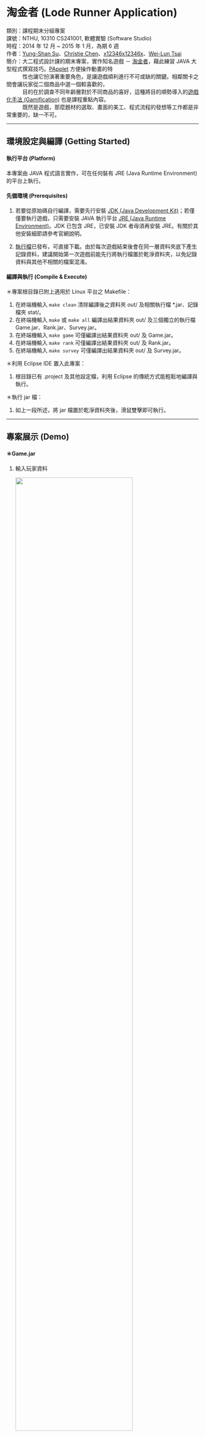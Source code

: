 # 淘金者 (Lode Runner Application)

類別：課程期末分組專案<br>
課號：NTHU, 10310 CS241001, 軟體實驗 (Software Studio)<br>
時程：2014 年 12 月 ~ 2015 年 1 月，為期 6 週<br>
作者：[Yung-Shan Su](https://github.com/yungshansu)、[Christie Chen](https://github.com/may811204)、[x12346x12346x](https://github.com/x12346x12346x)、[Wei-Lun Tsai](https://github.com/alan23273850)<br>
簡介：大二程式設計課的期末專案，實作知名遊戲 － [淘金者](http://loderunnerwebgame.com/game/)，藉此練習 JAVA 大型程式撰寫技巧。[PApplet](https://processing.github.io/processing-javadocs/core/index.html?processing/core/PApplet.html) 方便操作動畫的特<br>
　　　性也讓它扮演著重要角色，是讓遊戲順利進行不可或缺的關鍵。相鄰關卡之間會讓玩家從二個商品中選一個較喜歡的，<br>
　　　目的在於調查不同年齡層對於不同商品的喜好，這種將目的順勢導入的[遊戲化手法 (Gamification)](http://sdachen.blogspot.tw/2013/10/what-is-gamification.html) 也是課程重點內容。<br>
　　　既然是遊戲，那麼題材的選取、畫面的美工、程式流程的發想等工作都是非常重要的，缺一不可。<br>

---

## 環境設定與編譯 (Getting Started)

#### 執行平台 (Platform)

本專案由 JAVA 程式語言實作，可在任何裝有 JRE (Java Runtime Environment) 的平台上執行。

#### 先備環境 (Prerequisites)

1. 若要從原始碼自行編譯，需要先行安裝 [JDK (Java Development Kit)](http://www.oracle.com/technetwork/java/javase/downloads/jdk9-downloads-3848520.html)；若僅僅要執行遊戲，只需要安裝 JAVA 執行平台 [JRE (Java Runtime Environment)](http://www.oracle.com/technetwork/java/javase/downloads/jre9-downloads-3848532.html)。JDK 已包含 JRE，已安裝 JDK 者毋須再安裝 JRE。有關於其他安裝細節請參考官網說明。

2. [執行檔](https://github.com/alan23273850/Lode-Runner-Application/releases/latest)已發布，可直接下載。由於每次遊戲結束後會在同一層資料夾底下產生記錄資料，建議開始第一次遊戲前能先行將執行檔置於乾淨資料夾，以免記錄資料與其他不相關的檔案混淆。

#### 編譯與執行 (Compile & Execute)

＊專案根目錄已附上適用於 Linux 平台之 Makefile：
1. 在終端機輸入 `make clean` 清除編譯後之資料夾 out/ 及相關執行檔 *.jar、記錄檔夾 stat/。
2. 在終端機輸入 `make` 或 `make all` 編譯出結果資料夾 out/ 及三個獨立的執行檔 Game.jar、Rank.jar、Survey.jar。
3. 在終端機輸入 `make game` 可僅編譯出結果資料夾 out/ 及 Game.jar。
4. 在終端機輸入 `make rank` 可僅編譯出結果資料夾 out/ 及 Rank.jar。
5. 在終端機輸入 `make survey` 可僅編譯出結果資料夾 out/ 及 Survey.jar。

＊利用 Eclipse IDE 置入此專案：
1. 根目錄已有 .project 及其他設定檔，利用 Eclipse 的傳統方式能輕鬆地編譯與執行。

＊執行 jar 檔：
1. 如上一段所述，將 jar 檔置於乾淨資料夾後，滑鼠雙擊即可執行。

---

## 專案展示 (Demo)

#### ＊Game.jar
1. 輸入玩家資料
    <div><img src="README/demo1.PNG" width="80%"></div>

2. 遊戲畫面
    <div><img src="README/demo2.PNG" width="80%"></div>

3. 選擇禮物
    <div><img src="README/demo3.PNG" width="80%"></div>

4. 遊戲結束
    <div><img src="README/demo4.PNG" width="80%"></div>

5. 玩家勝利
    <div><img src="README/demo5.PNG" width="80%"></div>

#### ＊Rank.jar
1. 排行榜<br>
　　<div><img src="README/demo6.PNG" width="40%"></div>

#### ＊Survey.jar
1. 數據統計<br>
　　<div><img src="README/demo7.PNG"></div>

---

## 未來展望 (TODO)

1. 目前的計分方式只跟金幣數量有關，每位贏家所獲得的分數皆相同。想要讓分數更有鑑別度，可能可以採取：怪物剩餘少者加分、挖洞次數少者加分、剩餘生命次數多者加分等方式。

2. 受到畫面大小限制，Game Over 動畫顯得有些不太美觀，未來或許可以讓每格的長寬等比例縮小，這樣才能容納更多格子，畫出更細緻的字母。

3. 目前的 Survey Database 是採取每筆玩家一行的格式儲存在文字檔，這樣的方式固然簡單，然而等到遊玩次數累積下來之後檔案大小必定非常可觀，除了佔據許多空間之外也會影響效能，因此往後應該也要以年齡為單位去記錄，如此一來便能維持固定的大小，不受到時間影響。

4. 前一版本有背景漸層與人物跑動時的殘影效果，修正畫圖演算法讓效率倍增之後已經沒有這些效果，希望未來能有好方法能把這兩個特效實作回來。

---

## 參考資料 (Reference)

1. getResource() 函式無法讀取 jar 內資源，只能利用 getResourceAsStream() 讀取 InputStream 後再轉成 PImage。[[連結](https://forum.processing.org/one/topic/converting-bufferedimage-to-pimage#25080000000340208.html)]
